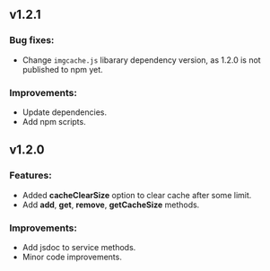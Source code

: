 ## v1.2.1
### Bug fixes:
- Change `imgcache.js` libarary dependency version, as 1.2.0 is not published to npm yet.

### Improvements:
- Update dependencies.
- Add npm scripts.

## v1.2.0
### Features:
- Added **cacheClearSize** option to clear cache after some limit.
- Add **add**, **get**, **remove**, **getCacheSize** methods.

### Improvements:
- Add jsdoc to service methods.
- Minor code improvements.
